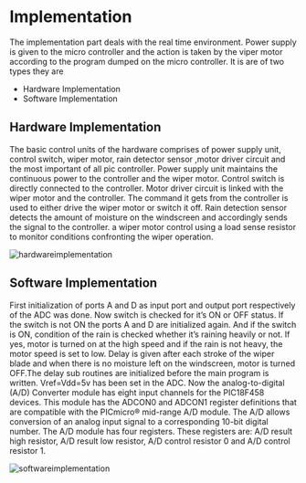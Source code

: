 # Implementation
The implementation part deals with the real time environment.
Power supply is given to the micro controller and the action is
taken by the viper motor according to the program dumped on the
micro controller. It is are of two types they are
* Hardware Implementation
* Software Implementation
## Hardware Implementation
The basic control units of the hardware comprises of power
supply unit, control switch, wiper motor, rain detector sensor
,motor driver circuit and the most important of all pic controller.
Power supply unit maintains the continuous power to the
controller and the wiper motor. Control switch is directly
connected to the controller. Motor driver circuit is linked with
the wiper motor and the controller. The command it gets from the
controller is used to either drive the wiper motor or switch it off.
Rain detection sensor detects the amount of moisture on the
windscreen and accordingly sends the signal to the controller. a
wiper motor control using a load sense resistor to monitor
conditions confronting the wiper operation.

![hardwareimplementation](https://user-images.githubusercontent.com/101034610/168284596-f54a4310-4ef7-4838-bec4-86fcd8b5dd47.png)

## Software Implementation
First initialization of ports A and D as input port and output port
respectively of the ADC was done. Now switch is checked for
it’s ON or OFF status. If the switch is not ON the ports A and D
are initialized again. And if the switch is ON, condition of the
rain is checked whether it’s raining heavily or not. If yes, motor
is turned on at the high speed and if the rain is not heavy, the
motor speed is set to low. Delay is given after each stroke of the
wiper blade and when there is no moisture left on the
windscreen, motor is turned OFF.The delay sub routines are
initialized before the main program is written. Vref=Vdd=5v has
been set in the ADC. Now the analog-to-digital (A/D) Converter
module has eight input channels for the PIC18F458 devices. This
module has the ADCON0 and ADCON1 register definitions that
are compatible with the PICmicro® mid-range A/D module. The
A/D allows conversion of an analog input signal to a
corresponding 10-bit digital number. The A/D module has four
registers. These registers are: A/D result high resistor, A/D result
low resistor, A/D control resistor 0 and A/D control resistor 1. 

![softwareimplementation](https://user-images.githubusercontent.com/101034610/168284808-f9f10ec3-0530-4c3b-8ca9-63cf1a334b9c.png)
